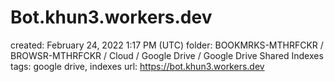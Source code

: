 # Bot.khun3.workers.dev

created: February 24, 2022 1:17 PM (UTC)
folder: BOOKMRKS-MTHRFCKR / BROWSR-MTHRFCKR / Cloud / Google Drive / Google Drive Shared Indexes
tags: google drive, indexes
url: https://bot.khun3.workers.dev